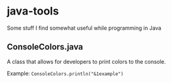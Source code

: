 # java-tools
Some stuff I find somewhat useful while programming in Java

## ConsoleColors.java
A class that allows for developers to print colors to the console.

Example: `ConsoleColors.println("&1example")`
